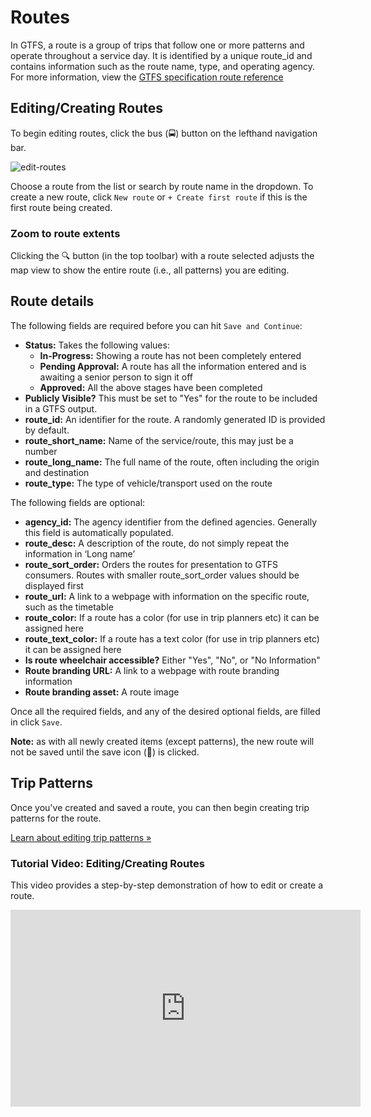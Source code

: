 # Routes
In GTFS, a route is a group of trips that follow one or more patterns and operate throughout a service day. It is identified by a unique route_id and contains information such as the route name, type, and operating agency. For more information, view the [GTFS specification route reference](https://gtfs.org/schedule/reference/#routestxt)

## Editing/Creating Routes

To begin editing routes, click the bus (🚍) button on the lefthand navigation bar.

![edit-routes](https://datatools-builds.s3.amazonaws.com/docs/patterns/edit-routes.png)

Choose a route from the list or search by route name in the dropdown. To create a new route, click `New route` or `+ Create first route` if this is the first route being created. 

### Zoom to route extents
Clicking the 🔍 button (in the top toolbar) with a route selected adjusts the map view to show the entire route (i.e., all patterns) you are editing.

## Route details

The following fields are required before you can hit `Save and Continue`:

- **Status:** Takes the following values: 
    - **In-Progress:** Showing a route has not been completely entered
    - **Pending Approval:** A route has all the information entered and is awaiting a senior person to sign it off
    - **Approved:** All the above stages have been completed
- **Publicly Visible?** This must be set to "Yes" for the route to be included in a GTFS output. 
- **route_id:** An identifier for the route. A randomly generated ID is provided by default.
- **route_short_name:** Name of the service/route, this may just be a number
- **route_long_name:** The full name of the route, often including the origin and destination
- **route_type:** The type of vehicle/transport used on the route

The following fields are optional:

- **agency_id:** The agency identifier from the defined agencies. Generally this field is automatically populated. 
- **route_desc:** A description of the route, do not simply repeat the information in ‘Long name’
- **route_sort_order:** Orders the routes for presentation to GTFS consumers. Routes with smaller route_sort_order values should be displayed first
- **route_url:** A link to a webpage with information on the specific route, such as the timetable
- **route_color:** If a route has a color (for use in trip planners etc) it can be assigned here
- **route_text_color:** If a route has a text color (for use in trip planners etc) it can be assigned here
- **Is route wheelchair accessible?** Either "Yes", "No", or "No Information"
- **Route branding URL:** A link to a webpage with route branding information
- **Route branding asset:** A route image

Once all the required fields, and any of the desired optional fields, are filled in click `Save`.

**Note:** as with all newly created items (except patterns), the new route will not be saved until the save icon (💾) is clicked.


## Trip Patterns

Once you've created and saved a route, you can then begin creating trip patterns for the route.

[Learn about editing trip patterns »](patterns)

### Tutorial Video: Editing/Creating Routes
This video provides a step-by-step demonstration of how to edit or create a route.

<iframe 
    width="560" 
    height="315" 
    src="https://www.youtube.com/embed/WWm_FDmuMsY" 
    frameborder="0" 
    allow="accelerometer; autoplay; encrypted-media; gyroscope; picture-in-picture" 
    allowfullscreen>
</iframe>
